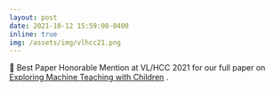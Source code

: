 ```yaml
---
layout: post
date: 2021-10-12 15:59:00-0400
inline: true
img: /assets/img/vlhcc21.png
---
```

🏅 Best Paper Honorable Mention at VL/HCC 2021 for our full paper on [Exploring Machine Teaching with Children](https://arxiv.org/abs/2109.11434) .